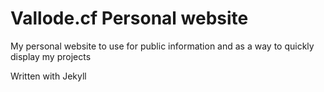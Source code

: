 # Vallode.cf Personal website
My personal website to use for public information and as a way to quickly display my projects

Written with Jekyll